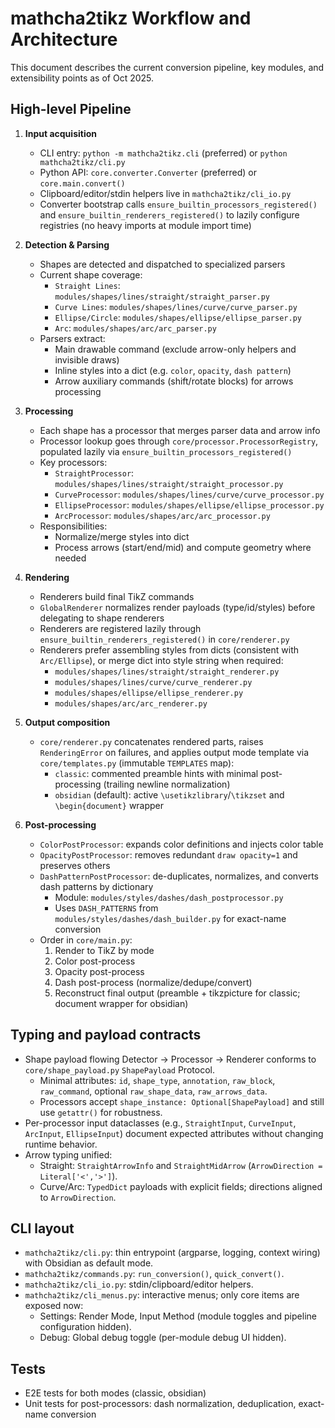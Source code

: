 # mathcha2tikz Workflow and Architecture
 
 This document describes the current conversion pipeline, key modules, and extensibility points as of Oct 2025.

## High-level Pipeline

 1. **Input acquisition**
    - CLI entry: `python -m mathcha2tikz.cli` (preferred) or `python mathcha2tikz/cli.py`
    - Python API: `core.converter.Converter` (preferred) or `core.main.convert()`
    - Clipboard/editor/stdin helpers live in `mathcha2tikz/cli_io.py`
    - Converter bootstrap calls `ensure_builtin_processors_registered()` and `ensure_builtin_renderers_registered()` to lazily configure registries (no heavy imports at module import time)

2. **Detection & Parsing**
   - Shapes are detected and dispatched to specialized parsers
   - Current shape coverage:
     - `Straight Lines`: `modules/shapes/lines/straight/straight_parser.py`
     - `Curve Lines`: `modules/shapes/lines/curve/curve_parser.py`
     - `Ellipse/Circle`: `modules/shapes/ellipse/ellipse_parser.py`
     - `Arc`: `modules/shapes/arc/arc_parser.py`
   - Parsers extract:
     - Main drawable command (exclude arrow-only helpers and invisible draws)
     - Inline styles into a dict (e.g. `color`, `opacity`, `dash pattern`)
     - Arrow auxiliary commands (shift/rotate blocks) for arrows processing

3. **Processing**
   - Each shape has a processor that merges parser data and arrow info
   - Processor lookup goes through `core/processor.ProcessorRegistry`, populated lazily via `ensure_builtin_processors_registered()`
   - Key processors:
     - `StraightProcessor`: `modules/shapes/lines/straight/straight_processor.py`
     - `CurveProcessor`: `modules/shapes/lines/curve/curve_processor.py`
     - `EllipseProcessor`: `modules/shapes/ellipse/ellipse_processor.py`
     - `ArcProcessor`: `modules/shapes/arc/arc_processor.py`
   - Responsibilities:
     - Normalize/merge styles into dict
     - Process arrows (start/end/mid) and compute geometry where needed

4. **Rendering**
   - Renderers build final TikZ commands
   - `GlobalRenderer` normalizes render payloads (type/id/styles) before delegating to shape renderers
   - Renderers are registered lazily through `ensure_builtin_renderers_registered()` in `core/renderer.py`
   - Renderers prefer assembling styles from dicts (consistent with `Arc/Ellipse`), or merge dict into style string when required:
     - `modules/shapes/lines/straight/straight_renderer.py`
     - `modules/shapes/lines/curve/curve_renderer.py`
     - `modules/shapes/ellipse/ellipse_renderer.py`
     - `modules/shapes/arc/arc_renderer.py`

5. **Output composition**
    - `core/renderer.py` concatenates rendered parts, raises `RenderingError` on failures, and applies output mode template via `core/templates.py` (immutable `TEMPLATES` map):
      - `classic`: commented preamble hints with minimal post-processing (trailing newline normalization)
      - `obsidian` (default): active `\usetikzlibrary`/`\tikzset` and `\begin{document}` wrapper

6. **Post-processing**
   - `ColorPostProcessor`: expands color definitions and injects color table
   - `OpacityPostProcessor`: removes redundant `draw opacity=1` and preserves others
   - `DashPatternPostProcessor`: de-duplicates, normalizes, and converts dash patterns by dictionary
     - Module: `modules/styles/dashes/dash_postprocessor.py`
     - Uses `DASH_PATTERNS` from `modules/styles/dashes/dash_builder.py` for exact-name conversion
   - Order in `core/main.py`:
     1. Render to TikZ by mode
     2. Color post-process
     3. Opacity post-process
     4. Dash post-process (normalize/dedupe/convert)
     5. Reconstruct final output (preamble + tikzpicture for classic; document wrapper for obsidian)

## Typing and payload contracts
 
 - Shape payload flowing Detector → Processor → Renderer conforms to `core/shape_payload.py` `ShapePayload` Protocol.
   - Minimal attributes: `id`, `shape_type`, `annotation`, `raw_block`, `raw_command`, optional `raw_shape_data`, `raw_arrows_data`.
   - Processors accept `shape_instance: Optional[ShapePayload]` and still use `getattr()` for robustness.
 - Per-processor input dataclasses (e.g., `StraightInput`, `CurveInput`, `ArcInput`, `EllipseInput`) document expected attributes without changing runtime behavior.
 - Arrow typing unified:
   - Straight: `StraightArrowInfo` and `StraightMidArrow` (`ArrowDirection = Literal['<','>']`).
   - Curve/Arc: `TypedDict` payloads with explicit fields; directions aligned to `ArrowDirection`.
 
## CLI layout
 
 - `mathcha2tikz/cli.py`: thin entrypoint (argparse, logging, context wiring) with Obsidian as default mode.
 - `mathcha2tikz/commands.py`: `run_conversion()`, `quick_convert()`.
 - `mathcha2tikz/cli_io.py`: stdin/clipboard/editor helpers.
 - `mathcha2tikz/cli_menus.py`: interactive menus; only core items are exposed now:
   - Settings: Render Mode, Input Method (module toggles and pipeline configuration hidden).
   - Debug: Global debug toggle (per-module debug UI hidden).
 
## Tests

- E2E tests for both modes (classic, obsidian)
- Unit tests for post-processors: dash normalization, deduplication, exact-name conversion
